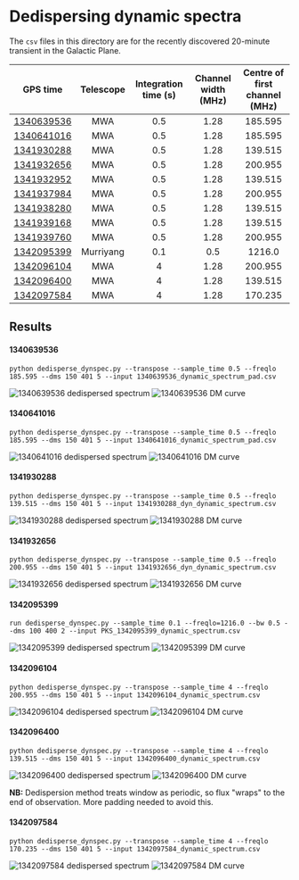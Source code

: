 # Dedispersing dynamic spectra

The `csv` files in this directory are for the recently discovered 20-minute transient in the Galactic Plane.

| GPS time      | Telescope     | Integration time (s) | Channel width (MHz) | Centre of first channel (MHz) |
| ------------- |:-------------:| :------------------: | :-----------------: | :---------------------------: |
| [1340639536](#1340639536) | MWA | 0.5 | 1.28 | 185.595 |
| [1340641016](#1340641016) | MWA | 0.5 | 1.28 | 185.595 |
| [1341930288](#1341930288) | MWA | 0.5 | 1.28 | 139.515 |
| [1341932656](#1341932656) | MWA | 0.5 | 1.28 | 200.955 |
| [1341932952](#1341932952) | MWA | 0.5 | 1.28 | 139.515 |
| [1341937984](#1341937984) | MWA | 0.5 | 1.28 | 200.955 |
| [1341938280](#1341938280) | MWA | 0.5 | 1.28 | 139.515 |
| [1341939168](#1341939168) | MWA | 0.5 | 1.28 | 139.515 |
| [1341939760](#1341939760) | MWA | 0.5 | 1.28 | 200.955 |
| [1342095399](#1342095399) | Murriyang | 0.1 | 0.5 | 1216.0 |
| [1342096104](#1342096104) | MWA | 4 | 1.28 | 200.955 |
| [1342096400](#1342096400) | MWA | 4 | 1.28 | 139.515 |
| [1342097584](#1342097584) | MWA | 4 | 1.28 | 170.235 |

## Results

#### 1340639536

```
python dedisperse_dynspec.py --transpose --sample_time 0.5 --freqlo 185.595 --dms 150 401 5 --input 1340639536_dynamic_spectrum_pad.csv
```

![1340639536 dedispersed spectrum](images/1340639536_dedispersed.png)
![1340639536 DM curve](images/1340639536_dmcurve.png)


#### 1340641016

```
python dedisperse_dynspec.py --transpose --sample_time 0.5 --freqlo 185.595 --dms 150 401 5 --input 1340641016_dynamic_spectrum_pad.csv
```

![1340641016 dedispersed spectrum](images/1340641016_dedispersed.png)
![1340641016 DM curve](images/1340641016_dmcurve.png)

#### 1341930288

```
python dedisperse_dynspec.py --transpose --sample_time 0.5 --freqlo 139.515 --dms 150 401 5 --input 1341930288_dyn_dynamic_spectrum.csv
```

![1341930288 dedispersed spectrum](images/1341930288_dedispersed.png)
![1341930288 DM curve](images/1341930288_dmcurve.png)

#### 1341932656

```
python dedisperse_dynspec.py --transpose --sample_time 0.5 --freqlo 200.955 --dms 150 401 5 --input 1341932656_dyn_dynamic_spectrum.csv
```

![1341932656 dedispersed spectrum](images/1341932656_dedispersed.png)
![1341932656 DM curve](images/1341932656_dmcurve.png)

#### 1342095399
```
run dedisperse_dynspec.py --sample_time 0.1 --freqlo=1216.0 --bw 0.5 --dms 100 400 2 --input PKS_1342095399_dynamic_spectrum.csv
```
![1342095399 dedispersed spectrum](images/PKS_1342095399_dedispersed.png)
![1342095399 DM curve](images/PKS_1342095399_dmcurve.png)

#### 1342096104

```
python dedisperse_dynspec.py --transpose --sample_time 4 --freqlo 200.955 --dms 150 401 5 --input 1342096104_dynamic_spectrum.csv
```

![1342096104 dedispersed spectrum](images/1342096104_dedispersed.png)
![1342096104 DM curve](images/1342096104_dmcurve.png)

#### 1342096400

```
python dedisperse_dynspec.py --transpose --sample_time 4 --freqlo 139.515 --dms 150 401 5 --input 1342096400_dynamic_spectrum.csv
```

![1342096400 dedispersed spectrum](images/1342096400_dedispersed.png)
![1342096400 DM curve](images/1342096400_dmcurve.png)

**NB:** Dedispersion method treats window as periodic, so flux "wraps" to the end of observation. More padding needed to avoid this.

#### 1342097584

```
python dedisperse_dynspec.py --transpose --sample_time 4 --freqlo 170.235 --dms 150 401 5 --input 1342097584_dynamic_spectrum.csv
```

![1342097584 dedispersed spectrum](images/1342097584_dedispersed.png)
![1342097584 DM curve](images/1342097584_dmcurve.png)


